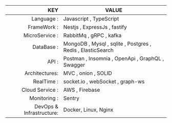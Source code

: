 

| KEY           |                                            VALUE            |
|--------------:|-------------------------------------------------------------|
| Language                  :| Javascript , TypeScript                         |
| FrameWork                 : | Nestjs , ExpressJs , fastify                   |
| MicroService  :| RabbitMq , gRPC    , kafka                                  |
| DataBase   :   | MongoDB , Mysql , sqlite , Postgres , Redis , ElasticSearch |
| API         :  | Postman , Insomnia , OpenApi , GraphQL , Swagger            |
| Architectures: | MVC , onion , SOLID                                         |
| RealTime    :  | socket.io , webSocket , graph-ws                            |
| Cloud Service  :  | AWS , Firebase                                           |      
| Monitoring  :  | Sentry                                                      |      
| DevOps & Infrastructure: | Docker, Linux, Nginx                              |



